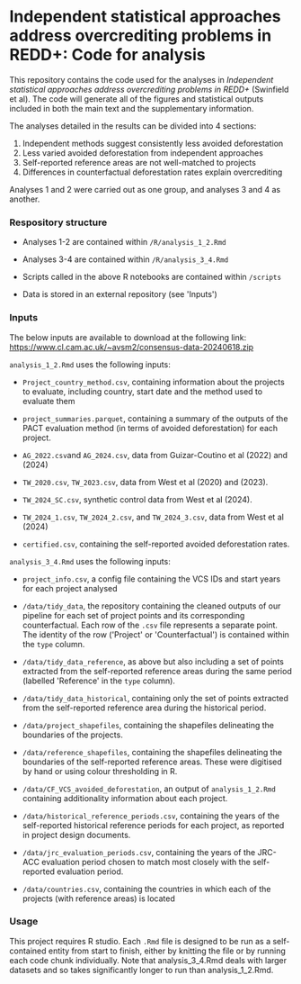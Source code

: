 # Independent statistical approaches address overcrediting problems in REDD+: Code for analysis

This repository contains the code used for the analyses in *Independent statistical approaches address overcrediting problems in REDD+* (Swinfield et al). The code will generate all of the figures and statistical outputs included in both the main text and the supplementary information.

The analyses detailed in the results can be divided into 4 sections:

1.  Independent methods suggest consistently less avoided deforestation
2.  Less varied avoided deforestation from independent approaches
3.  Self-reported reference areas are not well-matched to projects
4.  Differences in counterfactual deforestation rates explain overcrediting

Analyses 1 and 2 were carried out as one group, and analyses 3 and 4 as another.

### Respository structure

-   Analyses 1-2 are contained within `/R/analysis_1_2.Rmd`

-   Analyses 3-4 are contained within `/R/analysis_3_4.Rmd`

-   Scripts called in the above R notebooks are contained within `/scripts`

-   Data is stored in an external repository (see 'Inputs')

### Inputs

The below inputs are available to download at the following link: https://www.cl.cam.ac.uk/~avsm2/consensus-data-20240618.zip

`analysis_1_2.Rmd` uses the following inputs:

-   `Project_country_method.csv`, containing information about the projects to evaluate, including country, start date and the method used to evaluate them

-   `project_summaries.parquet`, containing a summary of the outputs of the PACT evaluation method (in terms of avoided deforestation) for each project.

-   `AG_2022.csv`and `AG_2024.csv`, data from Guizar-Coutino et al (2022) and (2024)

-   `TW_2020.csv`, `TW_2023.csv`, data from West et al (2020) and (2023).

-   `TW_2024_SC.csv`, synthetic control data from West et al (2024).

-   `TW_2024_1.csv`, `TW_2024_2.csv`, and `TW_2024_3.csv`, data from West et al (2024)

-   `certified.csv`, containing the self-reported avoided deforestation rates.

`analysis_3_4.Rmd` uses the following inputs:

-   `project_info.csv`, a config file containing the VCS IDs and start years for each project analysed

-   `/data/tidy_data`, the repository containing the cleaned outputs of our pipeline for each set of project points and its corresponding counterfactual. Each row of the `.csv` file represents a separate point. The identity of the row ('Project' or 'Counterfactual') is contained within the `type` column.

-   `/data/tidy_data_reference`, as above but also including a set of points extracted from the self-reported reference areas during the same period (labelled 'Reference' in the `type` column).

-   `/data/tidy_data_historical`, containing only the set of points extracted from the self-reported reference area during the historical period.

-   `/data/project_shapefiles`, containing the shapefiles delineating the boundaries of the projects.

-   `/data/reference_shapefiles`, containing the shapefiles delineating the boundaries of the self-reported reference areas. These were digitised by hand or using colour thresholding in R.

-   `/data/CF_VCS_avoided_deforestation`, an output of `analysis_1_2.Rmd` containing additionality information about each project.

-   `/data/historical_reference_periods.csv`, containing the years of the self-reported historical reference periods for each project, as reported in project design documents.

-   `/data/jrc_evaluation_periods.csv`, containing the years of the JRC-ACC evaluation period chosen to match most closely with the self-reported evaluation period.

-   `/data/countries.csv`, containing the countries in which each of the projects (with reference areas) is located

### Usage

This project requires R studio. Each `.Rmd` file is designed to be run as a self-contained entity from start to finish, either by knitting the file or by running each code chunk individually. Note that analysis_3\_4.Rmd deals with larger datasets and so takes significantly longer to run than analysis_1\_2.Rmd.
